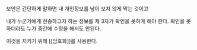 보안은 간단하게 말하면
내 개인정보를 남이 보지 않게 막는 것이고

내가 누군가에게 전송하고자 하는 정보를 제 3자가 확인을 못하게 해야 한다.
확인을 못하더라도 누가 중간에 수정을 해서도 안된다.

이것을 지키기 위해 [[암호화]]를 사용한다.
